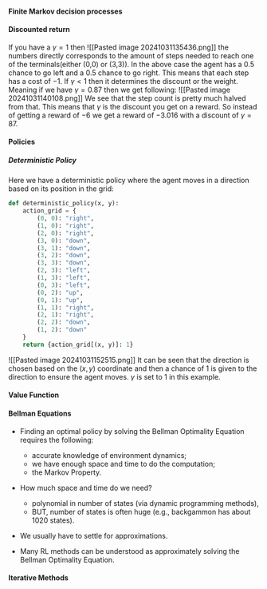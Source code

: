 #### Finite Markov decision processes


#### Discounted return
If you have a $\gamma=1$ then 
![[Pasted image 20241031135436.png]]
the numbers directly corresponds to the amount of steps needed to reach one of the terminals(either  (0,0) or (3,3)). In the above case the agent has a $0.5$ chance to go left and a $0.5$ chance to go right. This means that each step has a cost of $-1$. If $\gamma<1$ then it determines the discount or the weight. Meaning if we have $\gamma=0.87$ then we get following:
![[Pasted image 20241031140108.png]]
We see that the step count is pretty much halved from that.
This means that $\gamma$ is the discount you get on a reward. So instead of getting a reward of $-6$ we get a reward of $-3.016$ with a discount of $\gamma=87$.


#### Policies

##### Deterministic Policy
Here we have a deterministic policy where the agent moves in a direction based on its position in the grid:
```python
def deterministic_policy(x, y):
    action_grid = {
        (0, 0): "right",
        (1, 0): "right",
        (2, 0): "right",
        (3, 0): "down",
        (3, 1): "down",
        (3, 2): "down",
        (3, 3): "down",
        (2, 3): "left",
        (1, 3): "left",
        (0, 3): "left",
        (0, 2): "up",
        (0, 1): "up",
        (1, 1): "right",
        (2, 1): "right",
        (2, 2): "down",
        (1, 2): "down"
    }
    return {action_grid[(x, y)]: 1}
```
![[Pasted image 20241031152515.png]]
It can be seen that the direction is chosen based on the $(x,y)$ coordinate and then a chance of $1$ is given to the direction to ensure the agent moves. $\gamma$ is set to $1$ in this example.

#### Value Function


#### Bellman Equations
* Finding an optimal policy by solving the Bellman Optimality Equation requires the following:
	* accurate knowledge of environment dynamics;
	* we have enough space and time to do the computation;
	* the Markov Property.

* How much space and time do we need?
	* polynomial in number of states (via dynamic programming methods),
	* BUT, number of states is often huge (e.g., backgammon has about 1020 states).

* We usually have to settle for approximations.

* Many RL methods can be understood as approximately solving the Bellman Optimality Equation.️

#### Iterative Methods
